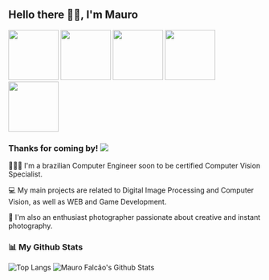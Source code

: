 ## Hello there 👋🏻, I'm Mauro
[<img src="https://img.shields.io/badge/instagram-%23E4405F.svg?&style=for-the-badge&logo=instagram&logoColor=white" width="100">](https://www.instagram.com/maurofalc_/) [<img src="https://img.shields.io/badge/Snapchat-FFFC00?style=for-the-badge&logo=snapchat&logoColor=white" width="100">](https://www.snapchat.com/add/maurofalc) [<img src="https://img.shields.io/badge/Pinterest-%23E60023.svg?&style=for-the-badge&logo=Pinterest&logoColor=white" width="100">](https://www.pinterest.com/maurofalc/) [<img src="https://img.shields.io/badge/LinkedIn-0077B5?style=for-the-badge&logo=linkedin&logoColor=white" width="100">](https://www.linkedin.com/in/maurofalc/) [<img src="https://img.shields.io/badge/Gmail-D14836?style=for-the-badge&logo=gmail&logoColor=white" width="100">](mailto:maurofalc52@gmail.com)

### Thanks for coming by! ![](https://komarev.com/ghpvc/?username=maurofalc&label=visitors&color=ff69b4)

👨🏻‍💻 I'm a brazilian Computer Engineer soon to be certified Computer Vision Specialist.

💻 My main projects are related to Digital Image Processing and Computer Vision, as well as  WEB and Game Development.

📸 I'm also an enthusiast photographer passionate about creative and instant photography.

### 📊 My Github Stats

![Top Langs](https://github-readme-stats.vercel.app/api/top-langs/?username=maurofalc&layout=compact) ![Mauro Falcão's Github Stats](https://github-readme-stats.vercel.app/api?username=maurofalc&show_icons=true&hide_border=true&theme=radical&&count_private=true&include_all_commits=true&hide=prs,issues,contribs)
